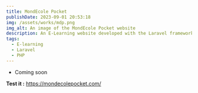 ```yaml
---
title: MondEcole Pocket
publishDate: 2023-09-01 20:53:18
img: /assets/works/mdp.png
img_alt: An image of the MondEcole Pocket website
description: An E-Learning website developed with the Laravel framework
tags:
  - E-learning
  - Laravel
  - PHP
---
```


- Coming soon

**Test it :** https://mondecolepocket.com/
